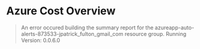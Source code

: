 # Azure Cost Overview

> An error occured building the summary report for the azureapp-auto-alerts-873533-jpatrick_fulton_gmail_com resource group.
> Running Version: 0.0.6.0

